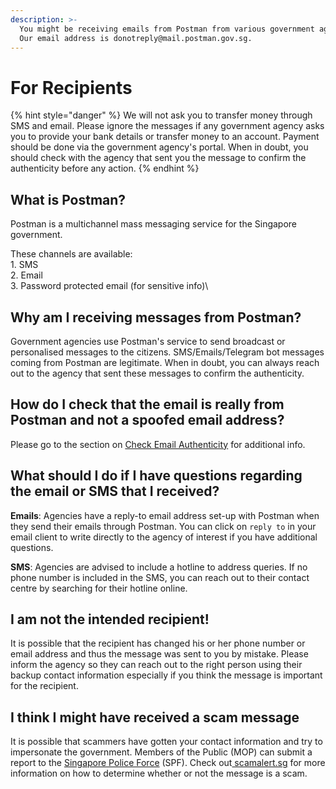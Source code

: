 ```yaml
---
description: >-
  You might be receiving emails from Postman from various government agencies.
  Our email address is donotreply@mail.postman.gov.sg.
---
```


# For Recipients

{% hint style="danger" %}
We will not ask you to transfer money through SMS and email. Please ignore the messages if any government agency asks you to provide your bank details or transfer money to an account. Payment should be done via the government agency's portal. When in doubt, you should check with the agency that sent you the message to confirm the authenticity before any action.
{% endhint %}

## What is Postman?

Postman is a multichannel mass messaging service for the Singapore government.

These channels are available:\
1\. SMS\
2\. Email\
3\. Password protected email (for sensitive info)\

## Why am I receiving messages from Postman?

Government agencies use Postman's service to send broadcast or personalised messages to the citizens. SMS/Emails/Telegram bot messages coming from Postman are legitimate. When in doubt, you can always reach out to the agency that sent these messages to confirm the authenticity.

## How do I check that the email is really from Postman and not a spoofed email address?

Please go to the section on [Check Email Authenticity](https://guide.postman.gov.sg/faqs/faq-recipients/check-email-authenticity) for additional info.

## What should I do if I have questions regarding the email or SMS that I received?

**Emails**: Agencies have a reply-to email address set-up with Postman when they send their emails through Postman. You can click on `reply to` in your email client to write directly to the agency of interest if you have additional questions.

**SMS**: Agencies are advised to include a hotline to address queries. If no phone number is included in the SMS, you can reach out to their contact centre by searching for their hotline online.

## I am not the intended recipient!

It is possible that the recipient has changed his or her phone number or email address and thus the message was sent to you by mistake. Please inform the agency so they can reach out to the right person using their backup contact information especially if you think the message is important for the recipient.

## I think I might have received a scam message

It is possible that scammers have gotten your contact information and try to impersonate the government. Members of the Public (MOP) can submit a report to the [Singapore Police Force](https://eservices.police.gov.sg/homepage) (SPF). Check out[ scamalert.sg](https://www.scamalert.sg) for more information on how to determine whether or not the message is a scam.
